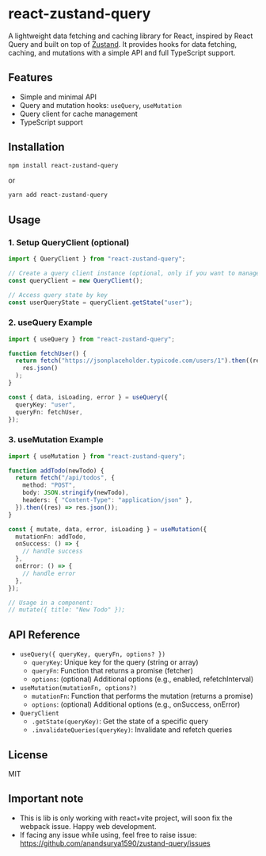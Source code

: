 # react-zustand-query

A lightweight data fetching and caching library for React, inspired by React Query and built on top of [Zustand](https://github.com/pmndrs/zustand). It provides hooks for data fetching, caching, and mutations with a simple API and full TypeScript support.

## Features

- Simple and minimal API
- Query and mutation hooks: `useQuery`, `useMutation`
- Query client for cache management
- TypeScript support

## Installation

```bash
npm install react-zustand-query
```

or

```bash
yarn add react-zustand-query
```

## Usage

### 1. Setup QueryClient (optional)

```typescript
import { QueryClient } from "react-zustand-query";

// Create a query client instance (optional, only if you want to manage cache directly)
const queryClient = new QueryClient();

// Access query state by key
const userQueryState = queryClient.getState("user");
```

### 2. useQuery Example

```typescript
import { useQuery } from "react-zustand-query";

function fetchUser() {
  return fetch("https://jsonplaceholder.typicode.com/users/1").then((res) =>
    res.json()
  );
}

const { data, isLoading, error } = useQuery({
  queryKey: "user",
  queryFn: fetchUser,
});
```

### 3. useMutation Example

```typescript
import { useMutation } from "react-zustand-query";

function addTodo(newTodo) {
  return fetch("/api/todos", {
    method: "POST",
    body: JSON.stringify(newTodo),
    headers: { "Content-Type": "application/json" },
  }).then((res) => res.json());
}

const { mutate, data, error, isLoading } = useMutation({
  mutationFn: addTodo,
  onSuccess: () => {
    // handle success
  },
  onError: () => {
    // handle error
  },
});

// Usage in a component:
// mutate({ title: "New Todo" });
```

## API Reference

- `useQuery({ queryKey, queryFn, options? })`
  - `queryKey`: Unique key for the query (string or array)
  - `queryFn`: Function that returns a promise (fetcher)
  - `options`: (optional) Additional options (e.g., enabled, refetchInterval)
- `useMutation(mutationFn, options?)`
  - `mutationFn`: Function that performs the mutation (returns a promise)
  - `options`: (optional) Additional options (e.g., onSuccess, onError)
- `QueryClient`
  - `.getState(queryKey)`: Get the state of a specific query
  - `.invalidateQueries(queryKey)`: Invalidate and refetch queries

## License

MIT

## Important note 
- This is lib is only working with react+vite project, will soon fix the webpack issue. Happy web development. 
- If facing any issue while using, feel free to raise issue: https://github.com/anandsurya1590/zustand-query/issues 
